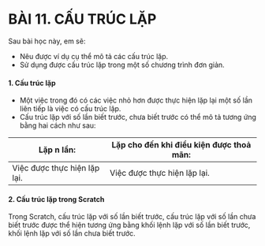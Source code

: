# BÀI 11. CẤU TRÚC LẶP

Sau bài học này, em sẽ:
- Nêu được ví dụ cụ thể mô tả các cấu trúc lặp.
- Sử dụng được cấu trúc lặp trong một số chương trình đơn giản.

#### 1. Cấu trúc lặp

- Một việc trong đó có các việc nhỏ hơn được thực hiện lặp lại một số lần liên tiếp là việc có cấu trúc lặp.
- Cấu trúc lặp với số lần biết trước, chưa biết trước có thể mô tả tương ứng bằng hai cách như sau:

| Lặp n lần: | Lặp cho đến khi điều kiện được thoả mãn: |
|---|---|
| Việc được thực hiện lặp lại. | Việc được thực hiện lặp lại. |

#### 2. Cấu trúc lặp trong Scratch

Trong Scratch, cấu trúc lặp với số lần biết trước, cấu trúc lặp với số lần chưa biết trước được thể hiện tương ứng bằng khối lệnh lặp với số lần biết trước, khối lệnh lặp với số lần chưa biết trước.
